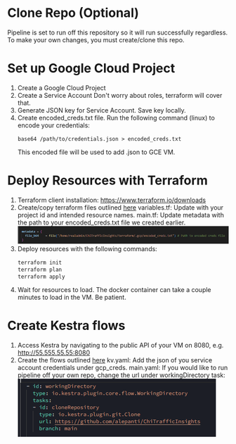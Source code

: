 # Clone Repo (Optional)
Pipeline is set to run off this repository so it will run successfully regardless. To make your own changes, you must create/clone this repo.

# Set up Google Cloud Project
1. Create a Google Cloud Project
2. Create a Service Account 
    Don't worry about roles, terraform will cover that.
3. Generate JSON key for Service Account. 
    Save key locally.
4. Create encoded_creds.txt file.
    Run the following command (linux) to encode your credentials:
    ```
    base64 /path/to/credentials.json > encoded_creds.txt
    ```
    This encoded file will be used to add .json to GCE VM.

# Deploy Resources with Terraform
1. Terraform client installation: https://www.terraform.io/downloads
2. Create/copy terraform files outlined [here](terraform)
    variables.tf: Update with your project id and intended resource names.
    main.tf: Update metadata with the path to your encoded_creds.txt file we created earlier.
    ![alt text](images/metadata.png)
3. Deploy resources with the following commands:
    ```
    terraform init
    terraform plan
    terraform apply
    ```
4. Wait for resources to load.
    The docker container can take a couple minutes to load in the VM. Be patient.

# Create Kestra flows
1. Access Kestra by navigating to the public API of your VM on 8080, e.g. http://55.555.55.55:8080
2. Create the flows outlined [here](kestra)
    kv.yaml: Add the json of you service account credentials under gcp_creds.
    main.yaml: If you would like to run pipeline off your own repo, change the url under workingDirectory task:
        ![alt text](images/wd.png)